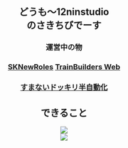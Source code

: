 <div align="center">
  <h2>どうも〜12ninstudio<br>のさきちびでーす</h2>
  <h3>運営中の物</h3>
  <h3>
    <a href="https://github.com/sakitibi/Minecraft-Werewolf_Quest-Mods-SKNewRoles">SKNewRoles</a>
    <a href="https://github.com/sakitibi/TrainBuildersWeb">TrainBuilders Web</a>
  </h3>
  <h3>
    <a href="https://github.com/sakitibi/auto-sumanai-dokkiri">すまないドッキリ半自動化</a>
  </h3>
</div>
<div align="center">
  <h2>できること</h2>
    <a href="https://skillicons.dev">
      <img src="https://skillicons.dev/icons?i=html,css,js,cs,cpp">
      <br>
      <img src="https://skillicons.dev/icons?i=vscode,visualstudio,dotnet,unity">
    </a>
</div>
